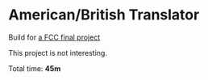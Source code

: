 # American/British Translator

Build for
[a FCC final project](https://www.freecodecamp.org/learn/quality-assurance/quality-assurance-projects/american-british-translator)

This project is not interesting.

Total time: **45m**
